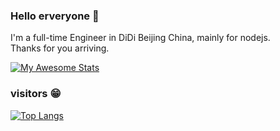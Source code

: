 ### Hello erveryone 👋

I'm a full-time Engineer in DiDi Beijing China, mainly for nodejs.  
Thanks for you arriving.


[![My Awesome Stats](https://awesome-github-stats.azurewebsites.net/user-stats/xtx1130?cardType=level-alternate&theme=github-dark)](https://git.io/awesome-stats-card)

### visitors 😁
[![Top Langs](https://profile-counter.glitch.me/xtx1130/count.svg)](https://github.com/xtx1130)
